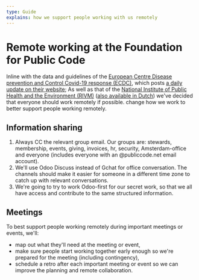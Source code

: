```yaml
---
type: Guide
explains: how we support people working with us remotely
---
```


# Remote working at the Foundation for Public Code

Inline with the data and guidelines of the [European Centre Disease prevention and Control Covid-19 response (ECDC)](https://www.ecdc.europa.eu/en/novel-coronavirus-china), which posts [a daily update on their website](https://www.ecdc.europa.eu/en/current-risk-assessment-novel-coronavirus-situation); As well as that of the [National Institute of Public Health and the Environment (RIVM)](https://www.government.nl/topics/coronavirus-covid-19) ([also available in Dutch](https://www.rijksoverheid.nl/onderwerpen/coronavirus-covid-19)) we've decided that everyone should work remotely if possible. change how we work to better support people working remotely.

## Information sharing

1. Always CC the relevant group email. Our groups are: stewards, membership, events, giving, invoices, hr, security, Amsterdam-office and everyone (includes everyone with an @publiccode.net email account).
2. We'll use Odoo Discuss instead of Gchat for office conversation. The channels should make it easier for someone in a different time zone to catch up with relevant conversations.
3. We're going to try to work Odoo-first for our secret work, so that we all have access and contribute to the same structured information.

## Meetings

To best support people working remotely during important meetings or events, we'll:

* map out what they'll need at the meeting or event,
* make sure people start working together early enough so we're prepared for the meeting (including contingency),
* schedule a retro after each important meeting or event so we can improve the planning and remote collaboration.
